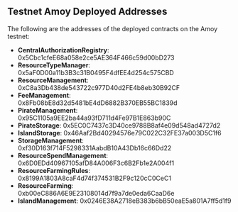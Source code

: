 ## Testnet Amoy Deployed Addresses

The following are the addresses of the deployed contracts on the Amoy testnet:

- **CentralAuthorizationRegistry**: 0x5Cbc1cfeE68a058e2ce5AE364F466c59d00bD273
- **ResourceTypeManager**: 0x5aF0D00a11b3B3c31B0495F4dfEE4d254c575CBD
- **ResourceManagement**: 0xC8a3Db438de543722c977D40d2FE4b8eb30B92CF
- **FeeManagement**: 0x8Fb08bE8d32d5481bE4dD6882B370EB55BC1839d
- **PirateManagement**: 0x95C1105a9EE2ba44a93fD711d4Fe97B1E863b90C
- **PirateStorage**: 0x5EC0C7437c3D40ce9788B8af4e09d548ad4727d2
- **IslandStorage**: 0x46Aaf2Bd40294576e79C022C32FE37a003D5C1f6
- **StorageManagement**: 0xf30D163f714F5298331AabdB10A43Db16c66Dd22
- **ResourceSpendManagement**: 0x6D0EDd40967105afD84A006F3c6B2Fb1e2A004f1
- **ResourceFarmingRules**: 0x8199A1803A8caF4d74f374531B2F9c120cC0CeC1
- **ResourceFarming**: 0xb00eC886A6E9E23108014d7f9a7de0eda6CaaD6e
- **IslandManagement**: 0x0246E38A2718eB383b6bB50eaE5a801A7ff5d1f9
